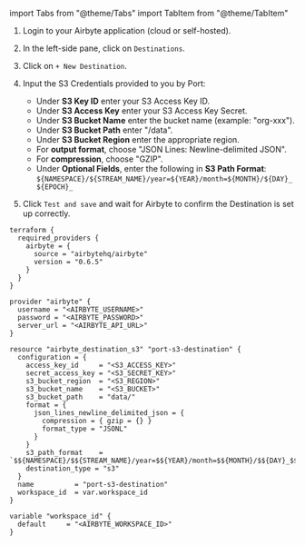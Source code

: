 import Tabs from "@theme/Tabs"
import TabItem from "@theme/TabItem"

<Tabs groupId="S3 Destination" queryString>

<TabItem value="ui" label="UI">

1. Login to your Airbyte application (cloud or self-hosted).

2. In the left-side pane, click on `Destinations`.

3. Click on `+ New Destination`.

4. Input the S3 Credentials provided to you by Port:
   - Under **S3 Key ID** enter your S3 Access Key ID.
   - Under **S3 Access Key** enter your S3 Access Key Secret.
   - Under **S3 Bucket Name** enter the bucket name (example: "org-xxx").
   - Under **S3 Bucket Path** enter "/data".
   - Under **S3 Bucket Region** enter the appropriate region.
   - For **output format**, choose "JSON Lines: Newline-delimited JSON".
   - For **compression**, choose "GZIP".
   - Under **Optional Fields**, enter the following in **S3 Path Format**: `${NAMESPACE}/${STREAM_NAME}/year=${YEAR}/month=${MONTH}/${DAY}_${EPOCH}_`

5. Click `Test and save` and wait for Airbyte to confirm the Destination is set up correctly.


</TabItem>

<TabItem value="terraform" label="Terraform">

```code showLineNumbers
terraform {
  required_providers {
    airbyte = {
      source = "airbytehq/airbyte"
      version = "0.6.5"
    }
  }
}

provider "airbyte" {
  username = "<AIRBYTE_USERNAME>"
  password = "<AIRBYTE_PASSWORD>"
  server_url = "<AIRBYTE_API_URL>"
}

resource "airbyte_destination_s3" "port-s3-destination" {
  configuration = {
    access_key_id     = "<S3_ACCESS_KEY>"
    secret_access_key = "<S3_SECRET_KEY>"
    s3_bucket_region  = "<S3_REGION>"
    s3_bucket_name    = "<S3_BUCKET>"
    s3_bucket_path    = "data/"
    format = {
      json_lines_newline_delimited_json = {
        compression = { gzip = {} }
        format_type = "JSONL"
      }
    }
    s3_path_format    = `$${NAMESPACE}/$${STREAM_NAME}/year=$${YEAR}/month=$${MONTH}/$${DAY}_$${EPOCH}_`
    destination_type = "s3"
  }
  name          = "port-s3-destination"
  workspace_id  = var.workspace_id
}

variable "workspace_id" {
  default     = "<AIRBYTE_WORKSPACE_ID>"
}
```

</TabItem>

</Tabs>